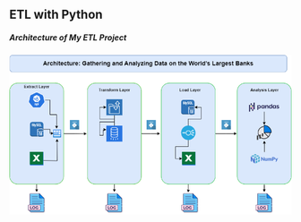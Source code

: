 ## ETL with Python 
##### Architecture of My ETL Project
![ETL Architecture](https://raw.githubusercontent.com/AftabHussainShar/etl-with-python-csv-db/main/etl.png)



